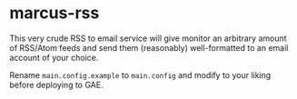# marcus-rss
This very crude RSS to email service will give monitor an arbitrary amount of RSS/Atom feeds and send them (reasonably) well-formatted to an email account of your choice.

Rename `main.config.example` to `main.config` and modify to your liking before deploying to GAE.
